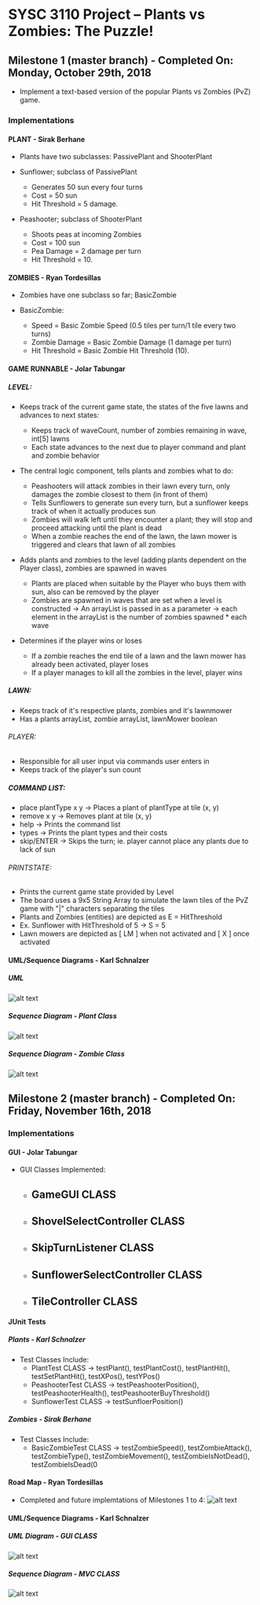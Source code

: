 # SYSC 3110 Project – Plants vs Zombies: The Puzzle! 

## Milestone 1 (master branch) - Completed On: Monday, October 29th, 2018
* Implement a text-based version of the popular Plants vs Zombies (PvZ) game.

### Implementations

#### PLANT - Sirak Berhane
* Plants have two subclasses: PassivePlant and ShooterPlant

* Sunflower; subclass of PassivePlant
  - Generates 50 sun every four turns
  - Cost = 50 sun
  - Hit Threshold = 5 damage.

* Peashooter; subclass of ShooterPlant
  - Shoots peas at incoming Zombies
  - Cost = 100 sun
  - Pea Damage = 2 damage per turn
  - Hit Threshold = 10.

#### ZOMBIES - Ryan Tordesillas 
* Zombies have one subclass so far; BasicZombie

* BasicZombie:
  - Speed = Basic Zombie Speed (0.5 tiles per turn/1 tile every two turns)
  - Zombie Damage = Basic Zombie Damage (1 damage per turn)
  - Hit Threshold = Basic Zombie Hit Threshold (10).

#### GAME RUNNABLE - Jolar Tabungar
##### LEVEL:
* Keeps track of the current game state, the states of the five lawns and advances to next states:
   - Keeps track of waveCount, number of zombies remaining in wave, int[5] lawns
   - Each state advances to the next due to player command and plant and zombie behavior 
    
* The central logic component, tells plants and zombies what to do:
   - Peashooters will attack zombies in their lawn every turn, only damages the zombie closest to them (in front of them)
   - Tells Sunflowers to generate sun every turn, but a sunflower keeps track of when it actually produces sun
   - Zombies will walk left until they encounter a plant; they will stop and proceed attacking until the plant is dead
   - When a zombie reaches the end of the lawn, the lawn mower is triggered and clears that lawn of all zombies

* Adds plants and zombies to the level (adding plants dependent on the Player class), zombies are spawned in waves
   - Plants are placed when suitable by the Player who buys them with sun, also can be removed by the player
   - Zombies are spawned in waves that are set when a level is constructed
      -> An arrayList<Integer> is passed in as a parameter -> each element in the arrayList<Integer> is the number of zombies spawned *          each wave
* Determines if the player wins or loses
   - If a zombie reaches the end tile of a lawn and the lawn mower has already been activated, player loses
   - If a player manages to kill all the zombies in the level, player wins

##### LAWN:
  - Keeps track of it's respective plants, zombies and it's lawnmower
  - Has a plants arrayList, zombie arrayList, lawnMower boolean

###### PLAYER: 
  - Responsible for all user input via commands user enters in
  - Keeps track of the player's sun count

##### COMMAND LIST:
  - place plantType x y  ->     Places a plant of plantType at tile (x, y)
  - remove x y           ->     Removes plant at tile (x, y)
  - help                 ->     Prints the command list
  - types                ->     Prints the plant types and their costs
  - skip/ENTER           ->     Skips the turn; ie. player cannot place any plants due to lack of sun

###### PRINTSTATE:
  - Prints the current game state provided by Level
  - The board uses a 9x5 String Array to simulate the lawn tiles of the PvZ game with "|" characters separating the tiles
  - Plants and Zombies (entities) are depicted as E = HitThreshold
  - Ex. Sunflower with HitThreshold of 5 -> S = 5
  - Lawn mowers are depicted as [  LM  ] when not activated and [  X   ] once activated

#### UML/Sequence Diagrams - Karl Schnalzer
##### UML 
![alt text](https://github.com/sirakberhane/SYSC-3110-Project-Plants-vs-Zombies-The-Puzzle/blob/master/Diagrams/UML_Class_M1.png) 

##### Sequence Diagram - Plant Class
![alt text](https://github.com/sirakberhane/SYSC-3110-Project-Plants-vs-Zombies-The-Puzzle/blob/master/Diagrams/plant-shoot-zombie-sequence-new.png) 

##### Sequence Diagram - Zombie Class
![alt text](https://github.com/sirakberhane/SYSC-3110-Project-Plants-vs-Zombies-The-Puzzle/blob/master/Diagrams/zombie-destroy-plant-sequence-new.png) 



## Milestone 2 (master branch) - Completed On: Friday, November 16th, 2018

### Implementations 

#### GUI - Jolar Tabungar 
* GUI Classes Implemented:
  - GameGUI CLASS
    -
  
  - ShovelSelectController CLASS
    -
  
  - SkipTurnListener CLASS
    -
  
  - SunflowerSelectController CLASS
    -
  
  - TileController CLASS
    -

#### JUnit Tests
##### Plants - Karl Schnalzer
* Test Classes Include: 
  - PlantTest CLASS -> testPlant(), testPlantCost(), testPlantHit(), testSetPlantHit(), testXPos(), testYPos()
  - PeashooterTest CLASS -> testPeashooterPosition(), testPeashooterHealth(), testPeashooterBuyThreshold()
  - SunflowerTest CLASS -> testSunfloerPosition()

##### Zombies - Sirak Berhane
* Test Classes Include: 
  - BasicZombieTest CLASS -> testZombieSpeed(), testZombieAttack(), testZombieType(), testZombieMovement(), testZombieIsNotDead(), testZombieIsDead(0

#### Road Map - Ryan Tordesillas 
* Completed and future implemtations of Milestones 1 to 4: 
![alt text](https://github.com/sirakberhane/SYSC-3110-Project-Plants-vs-Zombies-The-Puzzle/blob/master/Diagrams/Roadmap.PNG)

#### UML/Sequence Diagrams - Karl Schnalzer
##### UML Diagram - GUI CLASS

![alt text](https://raw.githubusercontent.com/sirakberhane/SYSC-3110-Project-Plants-vs-Zombies-The-Puzzle/master/Diagrams/UML_Class_2.png) 

##### Sequence Diagram - MVC CLASS
![alt text](https://github.com/sirakberhane/SYSC-3110-Project-Plants-vs-Zombies-The-Puzzle/blob/master/Diagrams/MVC-sequence.png)
